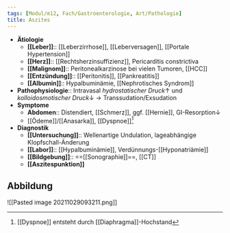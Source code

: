 ```yaml
---
tags: [Modul/m12, Fach/Gastroenterologie, Art/Pathologie]
title: Aszites
---
```

- **Ätiologie**
	- **[[Leber]]**:: [[Leberzirrhose]], [[Leberversagen]], [[Portale Hypertension]]
	- **[[Herz]]**:: [[Rechtsherzinsuffizienz]], Pericarditis constrictiva
	- **[[Malignom]]**:: Peritonealkarzinose bei vielen Tumoren, [[HCC]]
	- **[[Entzündung]]**:: [[Peritonitis]], [[Pankreatitis]]
	- **[[Albumin]]**:: Hypalbuminämie, [[Nephrotisches Syndrom]]
- **Pathophysiologie**:: Intravasal *hydrostatischer Druck*↑ und *kolloidosmotischer Druck*↓ → Transsudation/Exsudation
- **Symptome**
	- **Abdomen**:: Distendiert, [[Schmerz]], ggf. [[Hernie]], GI-Resorption↓ 
	- [[Ödeme]]/[[Anasarka]], [[Dyspnoe]][^1]
- **Diagnostik**
	- **[[Untersuchung]]**:: Wellenartige Undulation, lageabhängige Klopfschall-Änderung
	- **[[Labor]]**:: [[Hypalbuminämie]], Verdünnungs-[[Hyponatriämie]]
	- **[[Bildgebung]]**:: ==[[Sonographie]]==, [[CT]]
	- **[[Aszitespunktion]]**

## Abbildung
![[Pasted image 20211029093211.png]]

[^1]: [[Dyspnoe]] entsteht durch [[Diaphragma]]-Hochstand